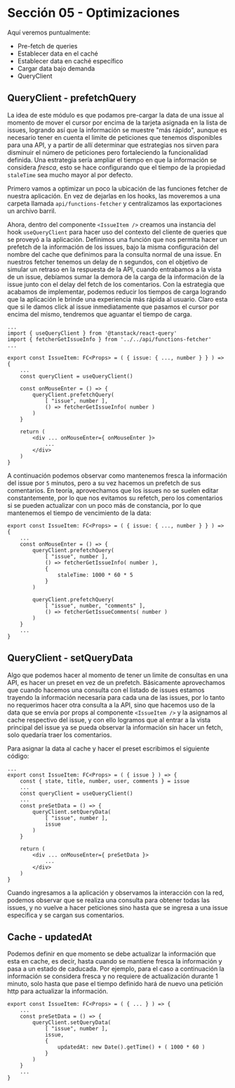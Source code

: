 # Sección 05 - Optimizaciones

Aquí veremos puntualmente:

- Pre-fetch de queries
- Establecer data en el caché
- Establecer data en caché específico
- Cargar data bajo demanda
- QueryClient

## QueryClient - prefetchQuery

La idea de este módulo es que podamos pre-cargar la data de una issue al momento de mover el cursor por encima de la tarjeta asignada en la lista de issues, logrando así que la información se muestre "más rápido", aunque es necesario tener en cuenta el limite de peticiones que tenemos disponibles para una API, y a partir de allí determinar que estrategias nos sirven para disminuir el número de peticiones pero fortaleciendo la funcionalidad definida. Una estrategia sería ampliar el tiempo en que la información se considera *fresca*, esto se hace configurando que el tiempo de la propiedad `staleTime` sea mucho mayor al por defecto.

Primero vamos a optimizar un poco la ubicación de las funciones fetcher de nuestra aplicación. En vez de dejarlas en los hooks, las moveremos a una carpeta llamada `api/functions-fetcher` y centralizamos las exportaciones un archivo barril.

Ahora, dentro del componente `<IssueItem />` creamos una instancia del hook `useQueryClient` para hacer uso del contexto del cliente de queries que se proveyó a la aplicación. Definimos una función que nos permita hacer un prefetch de la información de los issues, bajo la misma configuración del nombre del cache que definimos para la consulta normal de una issue. En nuestros fetcher tenemos un delay de n segundos, con el objetivo de simular un retraso en la respuesta de la API, cuando entrabamos a la vista de un issue, debíamos sumar la demora de la carga de la información de la issue junto con el delay del fetch de los comentarios. Con la estrategia que acabamos de implementar, podemos reducir los tiempos de carga logrando que la aplicación le brinde una experiencia más rápida al usuario. Claro esta que si le damos click al issue inmediatamente que pasamos el cursor por encima del mismo, tendremos que aguantar el tiempo de carga.

```tsx
...
import { useQueryClient } from '@tanstack/react-query'
import { fetcherGetIssueInfo } from '../../api/functions-fetcher'
...

export const IssueItem: FC<Props> = ( { issue: { ..., number } } ) => {
    ...
    const queryClient = useQueryClient()

    const onMouseEnter = () => {
        queryClient.prefetchQuery(
            [ "issue", number ],
            () => fetcherGetIssueInfo( number )
        )
    }

    return (
        <div ... onMouseEnter={ onMouseEnter }>
            ...
        </div>
    )
}
```

A continuación podemos observar como mantenemos fresca la información del issue por `5` minutos, pero a su vez hacemos un prefetch de sus comentarios. En teoría, aprovechamos que los issues no se suelen editar constantemente, por lo que nos evitamos su refetch, pero los comentarios si se pueden actualizar con un poco más de constancia, por lo que mantenemos el tiempo de vencimiento de la data:

```tsx
export const IssueItem: FC<Props> = ( { issue: { ..., number } } ) => {
    ...
    const onMouseEnter = () => {
        queryClient.prefetchQuery(
            [ "issue", number ],
            () => fetcherGetIssueInfo( number ),
            {
                staleTime: 1000 * 60 * 5
            }
        )

        queryClient.prefetchQuery(
            [ "issue", number, "comments" ],
            () => fetcherGetIssueComments( number )
        )
    }
    ...
}
```

## QueryClient - setQueryData

Algo que podemos hacer al momento de tener un limite de consultas en una API, es hacer un preset en vez de un prefetch. Básicamente aprovechamos que cuando hacemos una consulta con el listado de issues estamos trayendo la información necesaria para cada una de las issues, por lo tanto no requerimos hacer otra consulta a la API, sino que hacemos uso de la data que se envía por props al componente `<IssueItem />` y la asignamos al cache respectivo del issue, y con ello logramos que al entrar a la vista principal del issue ya se pueda observar la información sin hacer un fetch, solo quedaría traer los comentarios.

Para asignar la data al cache y hacer el preset escribimos el siguiente código:

```tsx
...
export const IssueItem: FC<Props> = ( { issue } ) => {
    const { state, title, number, user, comments } = issue
    ...
    const queryClient = useQueryClient()
    ...
    const preSetData = () => {
        queryClient.setQueryData(
            [ "issue", number ],
            issue
        )
    }

    return (
        <div ... onMouseEnter={ preSetData }>
            ...
        </div>
    )
}
```

Cuando ingresamos a la aplicación y observamos la interacción con la red, podemos observar que se realiza una consulta para obtener todas las issues, y no vuelve a hacer peticiones sino hasta que se ingresa a una issue especifica y se cargan sus comentarios.

## Cache - updatedAt

Podemos definir en que momento se debe actualizar la información que esta en cache, es decir, hasta cuando se mantiene fresca la información y pasa a un estado de caducada. Por ejemplo, para el caso a continuación la información se considera fresca y no requiere de actualización durante 1 minuto, solo hasta que pase el tiempo definido hará de nuevo una petición http para actualizar la información.

```tsx
export const IssueItem: FC<Props> = ( { ... } ) => {
    ...
    const preSetData = () => {
        queryClient.setQueryData(
            [ "issue", number ],
            issue,
            {
                updatedAt: new Date().getTime() + ( 1000 * 60 )
            }
        )
    }
    ...
}
```
